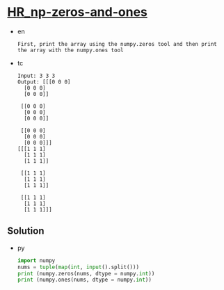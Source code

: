# [HR_np-zeros-and-ones](https://www.hackerrank.com/challenges/np-zeros-and-ones)

* en

  ```en
  First, print the array using the numpy.zeros tool and then print the array with the numpy.ones tool

  ```

* tc

  ```tc
  Input: 3 3 3
  Output: [[[0 0 0]
    [0 0 0]
    [0 0 0]]

   [[0 0 0]
    [0 0 0]
    [0 0 0]]

   [[0 0 0]
    [0 0 0]
    [0 0 0]]]
  [[[1 1 1]
    [1 1 1]
    [1 1 1]]

   [[1 1 1]
    [1 1 1]
    [1 1 1]]

   [[1 1 1]
    [1 1 1]
    [1 1 1]]]
  ```

## Solution

* py

  ```py
  import numpy
  nums = tuple(map(int, input().split()))
  print (numpy.zeros(nums, dtype = numpy.int))
  print (numpy.ones(nums, dtype = numpy.int))
  ```
